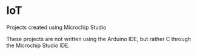 # IoT
Projects created using Microchip Studio

These projects are not written using the Arduino IDE, but rather C through the Microchip Studio IDE.
